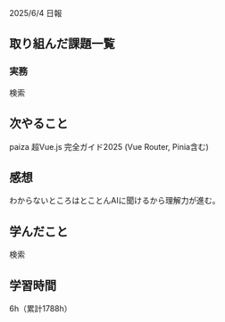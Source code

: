 2025/6/4 日報
## 取り組んだ課題一覧


### 実務
検索


## 次やること
paiza
超Vue.js 完全ガイド2025 (Vue Router, Pinia含む)


## 感想
わからないところはとことんAIに聞けるから理解力が進む。


## 学んだこと
検索


## 学習時間
6h（累計1788h）
